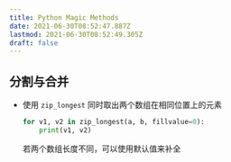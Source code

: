 ```yaml
---
title: Python Magic Methods
date: 2021-06-30T08:52:47.887Z
lastmod: 2021-06-30T08:52:49.305Z
draft: false
---
```


## 分割与合并

- 使用 `zip_longest` 同时取出两个数组在相同位置上的元素

    ```python
    for v1, v2 in zip_longest(a, b, fillvalue=0):
        print(v1, v2)
    ```
  
  若两个数组长度不同，可以使用默认值来补全